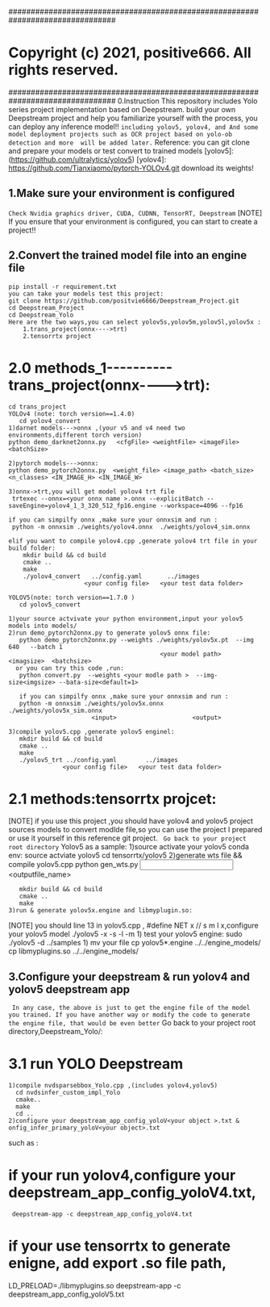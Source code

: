 ################################################################################
# Copyright (c) 2021, positive666.  All rights reserved.
################################################################################
0.Instruction
This repository includes Yolo series project implementation based on Deepstream.
build your own Deepstream project and help you familiarize yourself with the process, you can deploy any inference model!!
`including yolov5, yolov4, and And some model deployment projects such as OCR project based on yolo-ob detection and more  will be added later.`
Reference:
you can git clone and prepare your models or test convert to trained models
[yolov5]: (https://github.com/ultralytics/yolov5)
[yolov4]: https://github.com/Tianxiaomo/pytorch-YOLOv4.git
download its weights!
## 1.Make sure your environment is configured
`Check Nvidia graphics driver, CUDA, CUDNN, TensorRT, Deepstream`
[NOTE] If you ensure that your environment is configured, you can start to create a project!!
## 2.Convert the trained model file into an engine file
    pip install -r requirement.txt
    you can take your models test this project:
    git clone https://github.com/positvie6666/Deepstream_Project.git
    cd Deepstream_Project
    cd Deepstream_Yolo
    Here are the two ways,you can select yolov5s,yolov5m,yolov5l,yolov5x :
        1.trans_project(onnx---->trt)
        2.tensorrtx project
	
   # 2.0 methods_1----------trans_project(onnx---->trt):
	cd trans_project 
    YOLOv4 (note: torch version==1.4.0)
	   cd yolov4_convert
    1)darnet models--->onnx ,(your v5 and v4 need two environments,different torch version)
    python demo_darknet2onnx.py   <cfgFile> <weightFile> <imageFile> <batchSize>

    2)pytorch models--->onnx:
    python demo_pytorch2onnx.py  <weight_file> <image_path> <batch_size> <n_classes> <IN_IMAGE_H> <IN_IMAGE_W>
   
    3)onnx->trt,you will get model yolov4 trt file
     trtexec --onnx=<your onnx name >.onnx --explicitBatch --saveEngine=yolov4_1_3_320_512_fp16.engine --workspace=4096 --fp16

    if you can simpilfy onnx ,make sure your onnxsim and run :	   
	 python -m onnxsim ./weights/yolov4.onnx  ./weights/yolov4_sim.onnx

    elif you want to compile yolov4.cpp ,generate yolov4 trt file in your build folder:
        mkdir build && cd build
	    cmake ..
	    make 
    	./yolov4_convert   ../config.yaml       ../images
                         <your config file>   <your test data folder>

    YOLOV5(note: torch version==1.7.0 )
	   cd yolov5_convert
	   
	1)your source actvivate your python environment,input your yolov5 models into models/
	2)run demo_pytorch2onnx.py to generate yolov5 onnx file:             
	   python demo_pytorch2onnx.py --weights ./weights/yolov5x.pt  --img 640   --batch 1        
	                                          <your model path>   <imagsize>  <batchsize>
      or you can try this code ,run:
       python convert.py  --weights <your modle path >  --img-size<imgsize> --bata-size<default=1>
 	   
       if you can simpilfy onnx ,make sure your onnxsim and run :   
	   python -m onnxsim ./weights/yolov5x.onnx  ./weights/yolov5x_sim.onnx
	                       <input>                     <output>

	3)compile yolov5.cpp ,generate yolov5 enginel:
	   mkdir build && cd build
	   cmake ..
	   make 
	   ./yolov5_trt ../config.yaml        ../images
	               <your config file>   <your test data folder>
	   	   
   # 2.1 methods:tensorrtx projcet:
[reference]:https://github.com/wang-xinyu/tensorrtx
  [NOTE] if you use this project ,you should have yolov4 and yolov5 project sources models to convert modlde file,so you can use the project I prepared or use it      yourself in this reference git project.
 ` Go back to your project root directory`
  Yolov5 as a sample:
    1)source activate your yolov5 conda env:
    source actviate yolov5 
    cd tensorrtx/yolov5
    2)generate wts file && compile yolov5.cpp
       python gen_wts.py  <input weights file >  <outputfile_name>
                               
       mkdir build && cd build
       cmake ..
       make 
    3)run & generate yolov5x.engine and libmyplugin.so:
[NOTE] you should line 13 in yolov5.cpp , #define NET x  // s m l x,configure your yolov5 model 
    ./yolov5 -x 
             -s
             -l
             -m
    1) test your yolov5 engine:
    sudo ./yolov5 -d  ../samples
    1) mv your file 
    cp yolov5*.engine ../../engine_models/
    cp libmyplugins.so ../../engine_models/
 
## 3.Configure your deepstream & run yolov4 and yolov5 deepstream app
` In any case, the above is just to get the engine file of the model you trained. If you have another way or modify the code to generate the engine file, that would be even better`
  Go back to your project root directory,Deepstream_Yolo/:
# 3.1  run YOLO Deepstream
    1)compile nvdsparsebbox_Yolo.cpp ,(includes yolov4,yolov5) 
      cd nvdsinfer_custom_impl_Yolo
      cmake..
      make    
      cd ..
    2)configure your deepstream_app_config_yoloV<your object >.txt & onfig_infer_primary_yoloV<your object>.txt    
  such as :
  # if your run yolov4,configure your deepstream_app_config_yoloV4.txt,  
     deepstream-app -c deepstream_app_config_yoloV4.txt 
     
  # if your use tensorrtx to generate enigne, add export .so file path,
  LD_PRELOAD=./libmyplugins.so deepstream-app -c deepstream_app_config_yoloV5.txt
